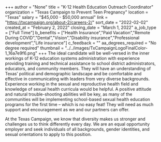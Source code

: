 +++
author = "None"
title = "K-12 Health Education Outreach Coordinator"
organization = "Texas Campaign to Prevent Teen Pregnancy"
location = "Texas"
salary = "$45,000 - $50,000 annual"
link = "https://txcampaign.org/about-2/careers-2/"
sort_date = "2022-02-02"
created_at = "February 2, 2022"
closing_date = "March 1, 2022"
a_job_type = ["Full Time"]
b_benefits = ["Health Insurance","Paid Vacation","Remote During COVID","Dental","Vision","Disability insurance","Professional development","Life insurance"]
c_feedback = ""
aa_degrees_required = "No degree required"
thumbnail = "../../images/TxCampaignLogoFinalColor-1_16a7e9f6.png"
+++
The ideal candidate will be well-versed in the inner workings of K-12 education systems administration with experience providing training and technical assistance to school district administrators, educators, and community members. They will have an understanding of Texas’ political and demographic landscape and be comfortable and effective in communicating with leaders from very diverse backgrounds. Experience working in the sexual and reproductive health field and knowledge of sexual health curricula would be helpful. A positive attitude and natural trouble-shooting abilities will be key, as many of the communities will be implementing school-based sexual health education programs for the first time – which is no easy feat! They will need as much support and encouragement as we and our partners can offer. 

At the Texas Campaign, we know that diversity makes us stronger and challenges us to think differently every day.  We are an equal opportunity employer and seek individuals of all backgrounds, gender identities, and sexual orientations to apply to this position.